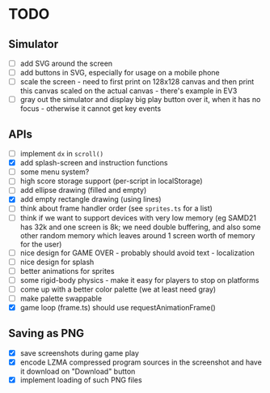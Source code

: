# TODO

## Simulator

* [ ] add SVG around the screen
* [ ] add buttons in SVG, especially for usage on a mobile phone
* [ ] scale the screen - need to first print on 128x128 canvas and then print this canvas scaled on the actual canvas - there's example in EV3
* [ ] gray out the simulator and display big play button over it, when it has no focus - otherwise it cannot get key events

## APIs

* [ ] implement `dx` in `scroll()`
* [x] add splash-screen and instruction functions
* [ ] some menu system?
* [ ] high score storage support (per-script in localStorage)
* [ ] add ellipse drawing (filled and empty)
* [x] add empty rectangle drawing (using lines)
* [ ] think about frame handler order (see `sprites.ts` for a list)
* [ ] think if we want to support devices with very low memory (eg SAMD21 has 32k and one screen is 8k; we need double buffering, and also some other random memory which leaves around 1 screen worth of memory for the user)
* [ ] nice design for GAME OVER - probably should avoid text - localization
* [ ] nice design for splash
* [ ] better animations for sprites
* [ ] some rigid-body physics - make it easy for players to stop on platforms
* [ ] come up with a better color palette (we at least need gray)
* [ ] make palette swappable
* [x] game loop (frame.ts) should use requestAnimationFrame()

## Saving as PNG

* [x] save screenshots during game play
* [x] encode LZMA compressed program sources in the screenshot and have it download on "Download" button
* [x] implement loading of such PNG files
